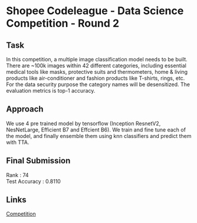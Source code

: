 # Shopee Codeleague - Data Science Competition - Round 2

## Task
In this competition, a multiple image classification model needs to be built. There are ~100k images within 42 different categories, including essential medical tools like masks, protective suits and thermometers, home & living products like air-conditioner and fashion products like T-shirts, rings, etc. For the data security purpose the category names will be desensitized. The evaluation metrics is top-1 accuracy.

## Approach
We use 4 pre trained model by tensorflow (Inception ResnetV2, NesNetLarge, Efficient B7 and Effcient B6). We train and fine tune each of the model, and finally ensemble them using knn classifiers and predict them with TTA.

## Final Submission
Rank : 74
<br /> 
Test Accuracy : 0.8110

## Links
[Competition](https://www.kaggle.com/c/shopee-product-detection-student/overview)
